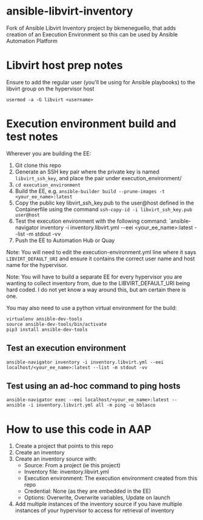 # ansible-libvirt-inventory

Fork of Ansible Libvirt Inventory project by bkmeneguello, that adds creation of an Execution Environment so this can be used
by Ansible Automation Platform

# Libvirt host prep notes

Ensure to add the regular user (you'll be using for Ansible playbooks) to the libvirt group on the hypervisor host
```
usermod -a -G libvirt <username>
```

# Execution environment build and test notes

Wherever you are building the EE:
1. Git clone this repo
2. Generate an SSH key pair where the private key is named `libvirt_ssh_key`, and place the pair under execution_environment/
3. `cd execution_environment`
4. Build the EE, e.g. `ansible-builder build --prune-images -t <your_ee_name>:latest`
5. Copy the public key libvirt_ssh_key.pub to the user@host defined in the Containerfile using the command `ssh-copy-id -i libvirt_ssh_key.pub user@host`
6. Test the execution environment with the following command: `ansible-navigator inventory -i inventory.libvirt.yml --eei <your_ee_name>:latest --list -m stdout -vv
7. Push the EE to Automation Hub or Quay

Note: You will need to edit the execution-environment.yml line where it says `LIBVIRT_DEFAULT_URI` and ensure it contains the correct user name and host name for the hypervisor.

Note: You will have to build a separate EE for every hypervisor you are wanting to collect inventory from, due to the LIBVIRT_DEFAULT_URI being hard coded. I do not yet know a way around this, but am certain there is one.

You may also need to use a python virtual environment for the build:
```
virtualenv ansible-dev-tools
source ansible-dev-tools/bin/activate
pip3 install ansible-dev-tools
```

## Test an execution environment

```
ansible-navigator inventory -i inventory.libvirt.yml --eei localhost/<your_ee_name>:latest --list -m stdout -vv

```

## Test using an ad-hoc command to ping hosts
```
ansible-navigator exec --eei localhost/<your_ee_name>:latest -- ansible -i inventory.libvirt.yml all -m ping -u bblasco
```

# How to use this code in AAP

1. Create a project that points to this repo
2. Create an inventory
3. Create an inventory source with:
    - Source: From a project (ie this project)
    - Inventory file: inventory.libvirt.yml
    - Execution environment: The execution environment created from this repo
    - Credential: None (as they are embedded in the EE)
    - Options: Overwrite, Overwrite variables, Update on launch
4. Add multiple instances of the inventory source if you have multiple instances of your hypervisor to access for retrieval of inventory
